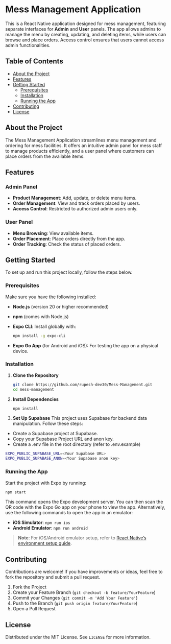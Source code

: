 # Mess Management Application

This is a React Native application designed for mess management, featuring separate interfaces for **Admin** and **User** panels. The app allows admins to manage the menu by creating, updating, and deleting items, while users can browse and place orders. Access control ensures that users cannot access admin functionalities.

## Table of Contents

- [About the Project](#about-the-project)
- [Features](#features)
- [Getting Started](#getting-started)
  - [Prerequisites](#prerequisites)
  - [Installation](#installation)
  - [Running the App](#running-the-app)
- [Contributing](#contributing)
- [License](#license)

## About the Project

The Mess Management Application streamlines menu management and ordering for mess facilities. It offers an intuitive admin panel for mess staff to manage products efficiently, and a user panel where customers can place orders from the available items.

## Features

### Admin Panel
- **Product Management**: Add, update, or delete menu items.
- **Order Management**: View and track orders placed by users.
- **Access Control**: Restricted to authorized admin users only.

### User Panel
- **Menu Browsing**: View available items.
- **Order Placement**: Place orders directly from the app.
- **Order Tracking**: Check the status of placed orders.

## Getting Started

To set up and run this project locally, follow the steps below.

### Prerequisites

Make sure you have the following installed:

- **Node.js** (version 20 or higher recommended)
- **npm** (comes with Node.js)
- **Expo CLI**: Install globally with:

  ```bash
  npm install -g expo-cli
  ```

- **Expo Go App** (for Android and iOS): For testing the app on a physical device.

### Installation

1. **Clone the Repository**

   ```bash
   git clone https://github.com/rupesh-dev30/Mess-Management.git
   cd mess-management
   ```

2. **Install Dependencies**

   ```bash
   npm install
   ```

3. **Set Up Supabase**
  This project uses Supabase for backend data manipulation. Follow these steps:

  - Create a Supabase project at Supabase.
  - Copy your Supabase Project URL and anon key.
  - Create a .env file in the root directory (refer to .env.example)
  
  ```bash
  EXPO_PUBLIC_SUPABASE_URL=<Your Supabase URL>
  EXPO_PUBLIC_SUPABASE_ANON=<Your Supabase anon key>
  ```
### Running the App

Start the project with Expo by running:

```bash
npm start
```

This command opens the Expo development server. You can then scan the QR code with the Expo Go app on your phone to view the app. Alternatively, use the following commands to open the app in an emulator:

- **iOS Simulator**: `npm run ios`
- **Android Emulator**: `npm run android`

> **Note**: For iOS/Android emulator setup, refer to [React Native’s environment setup guide](https://reactnative.dev/docs/environment-setup).


## Contributing

Contributions are welcome! If you have improvements or ideas, feel free to fork the repository and submit a pull request.

1. Fork the Project
2. Create your Feature Branch (`git checkout -b feature/YourFeature`)
3. Commit your Changes (`git commit -m 'Add Your Feature'`)
4. Push to the Branch (`git push origin feature/YourFeature`)
5. Open a Pull Request

## License

Distributed under the MIT License. See `LICENSE` for more information.
